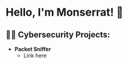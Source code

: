 <h1>Hello, I'm Monserrat! 👋

<h2>👨‍💻 Cybersecurity Projects:</h2>

- <b>Packet Sniffer</b>
  - Link here

<!--
**Nitro-Omori15/Nitro-Omori15** is a ✨ _special_ ✨ repository because its `README.md` (this file) appears on your GitHub profile.

Here are some ideas to get you started:

- 🔭 I’m currently working on ...
- 🌱 I’m currently learning ...
- 👯 I’m looking to collaborate on ...
- 🤔 I’m looking for help with ...
- 💬 Ask me about ...
- 📫 How to reach me: ...
- 😄 Pronouns: ...
- ⚡ Fun fact: ...
-->
